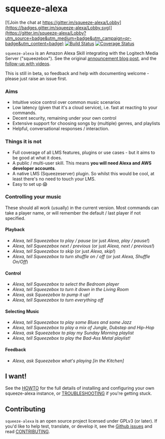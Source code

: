 squeeze-alexa
=============

[![Join the chat at https://gitter.im/squeeze-alexa/Lobby](https://badges.gitter.im/squeeze-alexa/Lobby.svg)](https://gitter.im/squeeze-alexa/Lobby?utm_source=badge&utm_medium=badge&utm_campaign=pr-badge&utm_content=badge)
[![Build Status](https://travis-ci.org/declension/squeeze-alexa.svg?branch=master)](https://travis-ci.org/declension/squeeze-alexa)
[![Coverage Status](https://coveralls.io/repos/github/declension/squeeze-alexa/badge.svg?branch=master)](https://coveralls.io/github/declension/squeeze-alexa?branch=master)

`squeeze-alexa` is an Amazon Alexa Skill integrating with the Logitech Media Server ("squeezebox"). See the original [announcement blog post](http://declension.net/posts/2016-11-30-alexa-meets-squeezebox/), and the [follow-up with videos](http://declension.net/posts/2017-01-03-squeeze-alexa-demos/).

This is still in beta, so feedback and help with documenting welcome - please just raise an issue first.

### Aims

 * Intuitive voice control over common music scenarios
 * Low latency (given that it's a cloud service), i.e. fast at reacting to your commands.
 * Decent security, remaining under your own control
 * Extensive support for choosing songs by (multiple) genres, and playlists
 * Helpful, conversational responses / interaction.


### Things it is not

 * Full coverage of all LMS features, plugins or use cases - but it aims to be good at what it does.
 * A public / multi-user skill. This means **you will need Alexa and AWS developer accounts**.
 * A native LMS (Squeezeserver) plugin. So whilst this would be cool, at least there's no need to touch your LMS.
 * Easy to set up :scream:

### Controlling your music

These should all work (usually) in the current version.
Most commands can take a player name, or will remember the default / last player if not specified.

#### Playback
 * _Alexa, tell Squeezebox to play / pause_ (or just _Alexa, play / pause!_)
 * _Alexa, tell Squeezebox next / previous_ (or just _Alexa, next / previous!_)
 * _Alexa, tell Squeezebox to skip_ (or just _Alexa, skip!_)
 * _Alexa, tell Squeezebox to turn shuffle on / off_ (or just _Alexa, Shuffle On/Off_)

#### Control
 * _Alexa, tell Squeezebox to select the Bedroom player_
 * _Alexa, tell Squeezebox to turn it down in the Living Room_
 * _Alexa, ask Squeezebox to pump it up!_
 * _Alexa, tell Squeezebox to turn everything off_


#### Selecting Music
 * _Alexa, tell Squeezebox to play some Blues and some Jazz_
 * _Alexa, tell Squeezebox to play a mix of Jungle, Dubstep and Hip-Hop_
 * _Alexa, ask Squeezebox to play my Sunday Morning playlist_
 * _Alexa, tell Squeezebox to play the Bad-Ass Metal playlist!_

#### Feedback
 * _Alexa, ask Squeezebox what's playing \[in the Kitchen\]_


I want!
-------
See the [HOWTO](docs/HOWTO.md) for the full details of installing and configuring your own squeeze-alexa instance, or [TROUBLESHOOTING](docs/TROUBLESHOOTING.md) if you're getting stuck.


Contributing
-------------
`squeeze-alexa` is an open source project licensed under GPLv3 (or later).
If you'd like to help test, translate, or develop it, see the [Github issues](https://github.com/declension/squeeze-alexa/issues) and read [CONTRIBUTING](docs/CONTRIBUTING.md).
